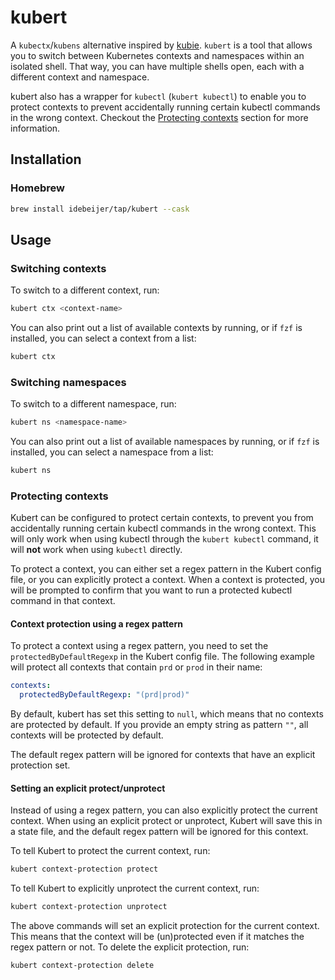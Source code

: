 # kubert

A `kubectx`/`kubens` alternative inspired by [kubie](https://github.com/sbstp/kubie).
`kubert` is a tool that allows you to switch between Kubernetes contexts and namespaces within an isolated shell.
That way, you can have multiple shells open, each with a different context and namespace.

kubert also has a wrapper for `kubectl` (`kubert kubectl`) to enable you to protect contexts to prevent accidentally running
certain kubectl commands in the wrong context. Checkout the [Protecting contexts](#protecting-contexts) section for more information.

## Installation

### Homebrew

```sh
brew install idebeijer/tap/kubert --cask
```

## Usage

### Switching contexts

To switch to a different context, run:

```sh
kubert ctx <context-name>
```

You can also print out a list of available contexts by running, or if `fzf` is installed, you can select a context from a list:

```sh
kubert ctx
```

### Switching namespaces

To switch to a different namespace, run:

```sh
kubert ns <namespace-name>
```

You can also print out a list of available namespaces by running, or if `fzf` is installed, you can select a namespace from a list:

```sh
kubert ns
```

### Protecting contexts

Kubert can be configured to protect certain contexts, to prevent you from accidentally running certain kubectl commands in the wrong context.
This will only work when using kubectl through the `kubert kubectl` command, it will **not** work when using `kubectl` directly.

To protect a context, you can either set a regex pattern in the Kubert config file, or you can explicitly protect a context.
When a context is protected, you will be prompted to confirm that you want to run a protected kubectl command in that context.

#### Context protection using a regex pattern

To protect a context using a regex pattern, you need to set the `protectedByDefaultRegexp` in the Kubert config file.
The following example will protect all contexts that contain `prd` or `prod` in their name:

```yaml
contexts:
  protectedByDefaultRegexp: "(prd|prod)"
```

By default, kubert has set this setting to `null`, which means that no contexts are protected by default.
If you provide an empty string as pattern `""`, all contexts will be protected by default.

The default regex pattern will be ignored for contexts that have an explicit protection set.

#### Setting an explicit protect/unprotect

Instead of using a regex pattern, you can also explicitly protect the current context.
When using an explicit protect or unprotect, Kubert will save this in a state file, and the default regex pattern will be ignored for this context.

To tell Kubert to protect the current context, run:

```sh
kubert context-protection protect
```

To tell Kubert to explicitly unprotect the current context, run:

```sh
kubert context-protection unprotect
```

The above commands will set an explicit protection for the current context. This means that the context will be (un)protected even if it matches the regex pattern or not.
To delete the explicit protection, run:

```sh
kubert context-protection delete
```
